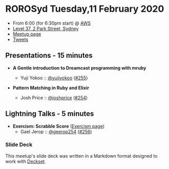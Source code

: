 # ROROSyd Tuesday,11 February 2020

- From 6:00 (for 6:30pm start) @ [AWS][]
- [Level 37, 2 Park Street, Sydney][]
- [Meetup page][]
- [Tweets][]

## Presentations - 15 minutes

- **A Gentle introduction to Dreamcast programming with mruby**
  - Yuji Yokoo :: [@yujiyokoo][] ([#255][])


- **Pattern Matching in Ruby and Elixir**
  - Josh Price :: [@joshprice][] ([#254][])

## Lightning Talks - 5 minutes

- **Exercism: Scrabble Score** ([Exercism page][])
  - Gael Jerop :: [@geerop254][] ([#256][])

### Slide Deck

This meetup's slide deck was written in a Markdown format designed to work with
[Deckset][].

[@yujiyokoo]: https://twitter.com/yujiyokoo
[#255]: https://github.com/rails-oceania/roro/issues/255
[@joshprice]: https://twitter.com/joshprice
[#254]: https://github.com/rails-oceania/roro/issues/254
[Exercism page]: https://exercism.io/tracks/ruby/exercises/scrabble-score
[@geerop254]: https://twitter.com/geerop254
[#256]: https://github.com/rails-oceania/roro/issues/256
[AWS]: https://aws.amazon.com/
[Level 37, 2 Park Street, Sydney]: https://goo.gl/maps/A6pb5wmGJgVrChCz7
[Meetup page]: https://www.meetup.com/Ruby-On-Rails-Oceania-Sydney/events/kmpfnrybcdbpb/
[Tweets]: https://twitter.com/search?f=tweets&q=rorosyd%20since%3A2020-02-10%20until%3A2020-02-12&src=typd
[Deckset]: https://www.decksetapp.com/
